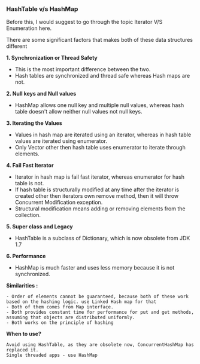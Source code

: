 ### HashTable v/s HashMap

Before this, I would suggest to go through the topic Iterator V/S Enumeration here.

There are some significant factors that makes both of these data structures different

**1. Synchronization or Thread Safety**
  - This is the most important difference between the two. 
  - Hash tables are synchronized and thread safe whereas Hash maps are not.

**2. Null keys and Null values**
  - HashMap allows one null key and multiple null values, whereas hash table doesn't allow neither null values not null keys.

**3. Iterating the Values**
  - Values in hash map are iterated using an iterator, whereas in hash table values are iterated using enumerator.
  - Only Vector other then hash table uses enumerator to iterate through elements. 

**4. Fail Fast Iterator**
  - Iterator in hash map is fail fast iterator, whereas enumerator for hash table is not.
  - If hash table is structurally modified at any time after the iterator is created other then iterators own remove method, then it will throw Concurrent Modification exception.
  - Structural modification means adding or removing elements from the collection.

**5. Super class and Legacy**
  - HashTable is a subclass of Dictionary, which is now obsolete from JDK 1.7

**6. Performance**
  - HashMap is much faster and uses less memory because it is not synchronized. 

**Similarities :**
```
- Order of elements cannot be guaranteed, because both of these work based on the hashing logic. use Linked Hash map for that
- Both of them comes from Map interface.
- Both provides constant time for performance for put and get methods, assuming that objects are distributed uniformly.
- Both works on the principle of hashing
```

**When to use?**
```
Avoid using HashTable, as they are obsolete now, ConcurrentHashMap has replaced it.
Single threaded apps - use HashMap
```
 
